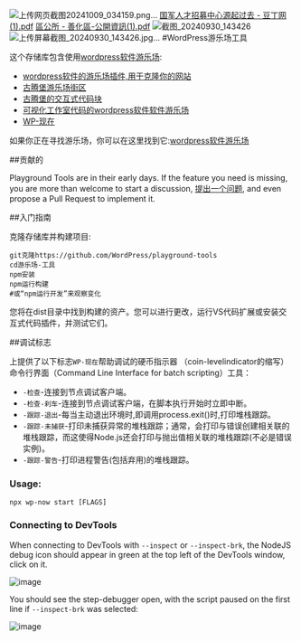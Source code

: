 ![上传网页截图20241009_034159.png…]()
[国军人才招募中心源起过去 - 豆丁网(1).pdf](https://github.com/user-attachments/files/18054061/-.1.pdf)
[區公所 - 善化區-公開資訊(1).pdf](https://github.com/user-attachments/files/18054059/-.-.1.pdf)
![截图_20240930_143426](https://github.com/user-attachments/assets/8083095d-8f9f-4f65-99bf-8b87ca19b1d1)![上传屏幕截图_20240930_143426.jpg...]()
    #WordPress游乐场工具

这个存储库包含使用[wordpress软件游乐场](https://developer.wordpress.org/playground/):

-   [wordpress软件的游乐场插件,用于克隆你的网站](。/套餐/游乐场/)
-   [古腾堡游乐场街区](。/包/WordPress-游乐场-街区/)
-   [古腾堡的交互式代码块](。/包/交互式代码块/)
-   [可视化工作室代码的wordpress软件软件游乐场](。/packages/vs代码扩展/)
-   [WP-现在](。/包/WP-现在/)

如果你正在寻找游乐场，你可以在这里找到它:[wordpress软件游乐场](https://developer.wordpress.org/playground/)

##贡献的

Playground Tools are in their early days. If the feature you need is missing, you are more than welcome to start a discussion, [提出一个问题](https://github.com/WordPress/playground-tools/issues), and even propose a Pull Request to implement it.

##入门指南

克隆存储库并构建项目:

```尝试
git克隆https://github.com/WordPress/playground-tools
cd游乐场-工具
npm安装
npm运行构建
#或“npm运行开发”来观察变化
```

您将在dist目录中找到构建的资产。您可以进行更改，运行VS代码扩展或安装交互式代码插件，并测试它们。

##调试标志

上提供了以下标志`WP-现在`帮助调试的硬币指示器 （coin-levelindicator的缩写）命令行界面（Command Line Interface for batch scripting）工具：

-   `-检查`-连接到节点调试客户端。
-   `-检查-刹车`-连接到节点调试客户端，在脚本执行开始时立即中断。
-   `-跟踪-退出`-每当主动退出环境时,即调用process.exit()时,打印堆栈跟踪。
-   `-跟踪-未捕获`-打印未捕获异常的堆栈跟踪；通常，会打印与错误创建相关联的堆栈跟踪，而这使得Node.js还会打印与抛出值相关联的堆栈跟踪(不必是错误实例)。
-   `-跟踪-警告`-打印进程警告(包括弃用)的堆栈跟踪。

### Usage:

```尝试
npx wp-now start [FLAGS]
```

### Connecting to DevTools

When connecting to DevTools with `--inspect` or `--inspect-brk`, the NodeJS debug icon should appear in green at the top left of the DevTools window, click on it.

![image](https://github.com/WordPress/playground-tools/assets/640101/3e5d2016-2088-432b-8312-5334a639662b)

You should see the step-debugger open, with the script paused on the first line if `--inspect-brk` was selected:

![image](https://github.com/WordPress/playground-tools/assets/640101/5f3217d0-f447-44a1-9e72-c501359d9f2a)
